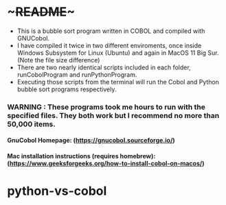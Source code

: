 # ~~~README~~~
* This is a bubble sort program written in COBOL and compiled with GNUCobol.
* I have compiled it twice in two different enviroments, once inside Windows Subsystem for Linux (Ubuntu) and again in MacOS 11 Big Sur. (Note the file size difference)
* There are two nearly identical scripts included in each folder, runCobolProgram and runPythonProgram.
* Executing those scripts from the terminal will run the Cobol and Python bubble sort programs respectively.
### WARNING : These programs took me hours to run with the specified files. They both work but I recommend no more than 50,000 items.

#### GnuCobol Homepage: (https://gnucobol.sourceforge.io/)
#### Mac installation instructions (requires homebrew): (https://www.geeksforgeeks.org/how-to-install-cobol-on-macos/)

# python-vs-cobol
